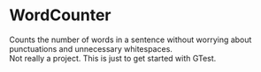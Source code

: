 # WordCounter
Counts the number of words in a sentence without worrying about punctuations and unnecessary whitespaces.  
Not really a project. This is just to get started with GTest.
